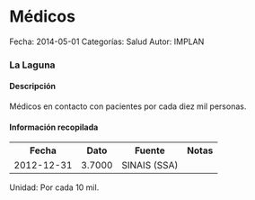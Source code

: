 Médicos
=====

Fecha: 2014-05-01
Categorías: Salud
Autor: IMPLAN

### La Laguna

#### Descripción

Médicos en contacto con pacientes por cada diez mil personas.

#### Información recopilada

<table class="table table-hover table-bordered">
  <tr><th>Fecha</th><th>Dato</th><th>Fuente</th><th>Notas</th></tr>
  <tr><td>2012-12-31</td><td>3.7000</td><td>SINAIS (SSA)</td><td></td></tr>
</table>

Unidad: Por cada 10 mil.
